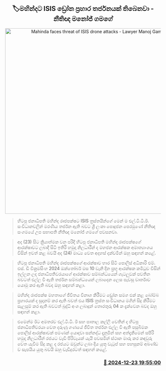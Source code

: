 <p align='center'><b><h2 align='center' title='Mahinda faces threat of ISIS drone attacks - Lawyer Manoj Gamage'>🏷මහින්ද​ට ISIS ඩ්‍රෝන ප්‍රහාර තර්ජනයක් තිබෙනවා - නීතිඥ මනෝජ් ගමගේ</h2></b></p>
<p align='center'><img src='https://helakuru.sgp1.cdn.digitaloceanspaces.com/esana/images/lib/manoj-gamage-tt.jpg' width='600' alt='Mahinda faces threat of ISIS drone attacks - Lawyer Manoj Gamage'></p>

> හිටපු ජනාධිපති මහින්ද රාජපක්ෂට ISIS ත්‍රස්තයින්ගේ මෙන් ම එල්.ටී.ටී.ඊ. සංවිධානවලින් මරණීය තර්ජන ඇති බවට ශ්‍රී ලංකා පොදුජන පෙරමුණේ නීතිඥ සංගමයේ උප සභාපති නීතිඥ මනෝජ් ගමගේ පවසනවා.

> අද (23) සිට ක්‍රියාත්මක වන පරිදි හිටපු ජනාධිපති මහින්ද රාජපක්ෂගේ ආරක්ෂාවට ලබාදී සිටි ඉතිරි හමුදා නිලධාරීන් ද මහජන ආරක්ෂක අමාත්‍යාංශය විසින් ඉවත් ක​ළ බවයි අද (24) මාධ්‍ය වෙත අදහස් දක්වමින් ඔහු සඳහන් කළේ.

> හිටපු ජනාධිපති මහින්ද රාජපක්ෂගේ ආරක්ෂාව භාර සිටි පොලිස් අධිකාරි එම්. එස්. ඩී වික්‍රමසිංහ 2024 ඔක්තෝබර් මස 10 වැනි දින ප්‍රභූ ආරක්ෂක කමිටුව විසින් ඉල්ලන ලද ජනාධිපතිවරයාගේ ආරක්ෂාව සම්බන්ධයෙන් ගැටලුවක් පවතින බවටත් එල්ල වී ඇති තර්ජන සම්බන්ධයෙන් ලබාදෙන ලෙස පැවසූ වාර්තාව යොමු කර ඇති බවද ඔහු සඳහන් කළා.

> මහින්ද රාජපක්ෂ මහතාගේ ජීවිතය විනාශ කිරීමට ඩ්‍රෝන සමග එක් කළ බෝම්බ ප්‍රහාරයක් ද සූදානම් කර ඇති බවත් එය ISIS ත්‍රස්ත සංවිධානය මගින් සිදු කිරීමට සැලසුම් කර ඇති බවටත් බුද්ධි අංශ ලබාදුන් තොරතුරු 04 ක දැක්වෙන බවද ඔහු සඳහන් කළා.

> එමෙන්ම ඊට අමතරව එල්.ටී.ටී. ඊ සහ පාතාල කල්ලි වෙතින් ද හිටපු ජනාධිපතිවරයා වෙත දරුණු ගණයේ ජීවිත තර්ජන එල්ල වී ඇති පසුබිමක පොලිස් ආරක්ෂාවක් පමණක් යොදවා සන්නද්ධ දැනුමින් සහ අත්දැකීමෙන් සපිරි හමුදා නිලධාරීන් රජයට වැඩි පිරිවැයක් යැයි පවසමින් ස්ථාන මාරු කර කඳවුරු වෙත යැවීම සිදු කළ ද රජයට ඔවුන්ට ලබා දිය යුතු වැටුප් සහ පහසුකම් අඛණ්ඩ ව සැපයිය යුතු බවයි ඔහු වැඩිදුරටත් සඳහන් කළේ. 



<h3 align='right'><a href='https://www.helakuru.lk/esana/p/106089/'>📅 2024-12-23 19:55:00</a></h3>
